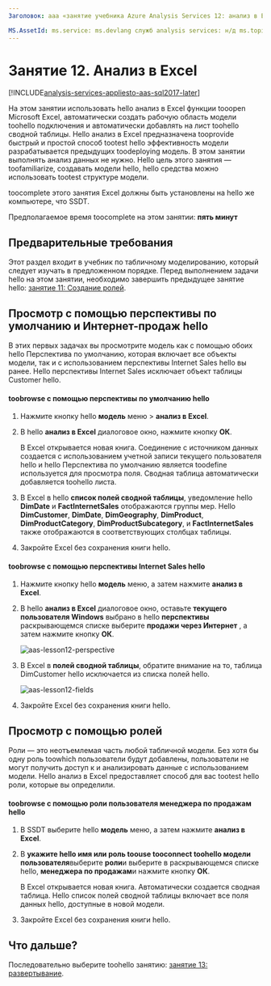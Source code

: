 ```yaml
---
Заголовок: aaa «занятие учебника Azure Analysis Services 12: анализ в Excel | Документы Microsoft» Описание: описание как toouse анализ в Excel в hello Azure служб Analysis Services учебного проекта. службы: documentationcenter служб analysis services: '' Автор: диспетчер minewiskan: редактор erikre: '' теги: ''

MS.AssetId: ms.service: ms.devlang служб analysis services: н/д ms.topic: get-started-article ms.tgt_pltfrm: ms.workload н/д: н/д ms.date: 26/05/2017 ms.author: owend
---
```

# <a name="lesson-12-analyze-in-excel"></a>Занятие 12. Анализ в Excel

[!INCLUDE[analysis-services-appliesto-aas-sql2017-later](../../../includes/analysis-services-appliesto-aas-sql2017-later.md)]

На этом занятии использовать hello анализ в Excel функции tooopen Microsoft Excel, автоматически создать рабочую область модели toohello подключения и автоматически добавлять на лист toohello сводной таблицы. Hello анализ в Excel предназначена tooprovide быстрый и простой способ tootest hello эффективность модели разрабатывается предыдущих toodeploying модель. В этом занятии выполнять анализ данных не нужно. Hello цель этого занятия — toofamiliarize, создавать модели hello, hello средства можно использовать tootest структуре модели.   
  
toocomplete этого занятия Excel должны быть установлены на hello же компьютере, что SSDT.
  
Предполагаемое время toocomplete на этом занятии: **пять минут**  
  
## <a name="prerequisites"></a>Предварительные требования  
Этот раздел входит в учебник по табличному моделированию, который следует изучать в предложенном порядке. Перед выполнением задачи hello на этом занятии, необходимо завершить предыдущее занятие hello: [занятие 11: Создание ролей](../tutorials/aas-lesson-11-create-roles.md).  
  
## <a name="browse-using-hello-default-and-internet-sales-perspectives"></a>Просмотр с помощью перспективы по умолчанию и Интернет-продаж hello  
В этих первых задачах вы просмотрите модель как с помощью обоих hello Перспектива по умолчанию, которая включает все объекты модели, так и с использованием перспективы Internet Sales hello вы ранее. Hello перспективы Internet Sales исключает объект таблицы Customer hello.  
  
#### <a name="toobrowse-by-using-hello-default-perspective"></a>toobrowse с помощью перспективы по умолчанию hello  
  
1.  Нажмите кнопку hello **модель** меню > **анализ в Excel**.  
  
2.  В hello **анализ в Excel** диалоговое окно, нажмите кнопку **ОК**.  
  
    В Excel открывается новая книга. Соединение с источником данных создается с использованием учетной записи текущего пользователя hello и hello Перспектива по умолчанию является toodefine используется для просмотра поля. Сводная таблица автоматически добавляется toohello листа.  
  
3.  В Excel в hello **список полей сводной таблицы**, уведомление hello **DimDate** и **FactInternetSales** отображаются группы мер. Hello **DimCustomer**, **DimDate**, **DimGeography**, **DimProduct**, **DimProductCategory**, **DimProductSubcategory**, и **FactInternetSales** также отображаются в соответствующих столбцах таблицы.  
  
4.  Закройте Excel без сохранения книги hello.  
  
#### <a name="toobrowse-by-using-hello-internet-sales-perspective"></a>toobrowse с помощью перспективы Internet Sales hello  
  
1.  Нажмите кнопку hello **модель** меню, а затем нажмите **анализ в Excel**.  
  
2.  В hello **анализ в Excel** диалоговое окно, оставьте **текущего пользователя Windows** выбрано в hello **перспективы** раскрывающемся списке выберите **продажи через Интернет** , а затем нажмите кнопку **ОК**. 
    
    ![aas-lesson12-perspective](../tutorials/media/aas-lesson12-perspective.png)
    
3.  В Excel в **полей сводной таблицы**, обратите внимание на то, таблица DimCustomer hello исключается из списка полей hello.  
    
    ![aas-lesson12-fields](../tutorials/media/aas-lesson12-fields.png)
    
4.  Закройте Excel без сохранения книги hello.  
  
## <a name="browse-by-using-roles"></a>Просмотр с помощью ролей  
Роли — это неотъемлемая часть любой табличной модели. Без хотя бы одну роль toowhich пользователи будут добавлены, пользователи не могут получить доступ к и анализировать данные с использованием модели. Hello анализ в Excel предоставляет способ для вас tootest hello роли, которые вы определили.  
  
#### <a name="toobrowse-by-using-hello-sales-manager-user-role"></a>toobrowse с помощью роли пользователя менеджера по продажам hello  
  
1.  В SSDT выберите hello **модель** меню, а затем нажмите **анализ в Excel**.  
  
2.  В **укажите hello имя или роль toouse tooconnect toohello модели пользователя**выберите **роли**и выберите в раскрывающемся списке hello, **менеджера по продажам**и нажмите кнопку  **ОК**.  
  
    В Excel открывается новая книга. Автоматически создается сводная таблица. Hello список полей сводной таблицы включает все поля данных hello, доступные в новой модели.  
      
3.  Закройте Excel без сохранения книги hello.  
  
## <a name="whats-next"></a>Что дальше?
Последовательно выберите toohello занятию: [занятие 13: развертывание](../tutorials/aas-lesson-13-deploy.md).

  
  
  
